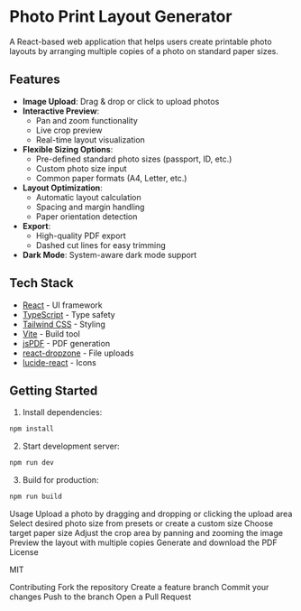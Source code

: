# Photo Print Layout Generator

A React-based web application that helps users create printable photo layouts by arranging multiple copies of a photo on standard paper sizes.

## Features

- **Image Upload**: Drag & drop or click to upload photos
- **Interactive Preview**: 
  - Pan and zoom functionality
  - Live crop preview
  - Real-time layout visualization
- **Flexible Sizing Options**:
  - Pre-defined standard photo sizes (passport, ID, etc.)
  - Custom photo size input
  - Common paper formats (A4, Letter, etc.)
- **Layout Optimization**:
  - Automatic layout calculation
  - Spacing and margin handling
  - Paper orientation detection
- **Export**:
  - High-quality PDF export
  - Dashed cut lines for easy trimming
- **Dark Mode**: System-aware dark mode support

## Tech Stack

- [React](https://react.dev/) - UI framework
- [TypeScript](https://www.typescriptlang.org/) - Type safety
- [Tailwind CSS](https://tailwindcss.com/) - Styling
- [Vite](https://vitejs.dev/) - Build tool
- [jsPDF](https://github.com/parallax/jsPDF) - PDF generation
- [react-dropzone](https://react-dropzone.js.org/) - File uploads  
- [lucide-react](https://lucide.dev/guide/packages/lucide-react) - Icons

## Getting Started

1. Install dependencies:
```sh
npm install
```
2. Start development server:
```sh
npm run dev
```
3. Build for production:
```sh
npm run build
```

Usage
Upload a photo by dragging and dropping or clicking the upload area
Select desired photo size from presets or create a custom size
Choose target paper size
Adjust the crop area by panning and zooming the image
Preview the layout with multiple copies
Generate and download the PDF
License

MIT

Contributing
Fork the repository
Create a feature branch
Commit your changes
Push to the branch
Open a Pull Request

